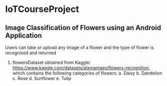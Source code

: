 # IoTCourseProject

## Image Classification of Flowers using an Android Application
 Users can take or upload any image of a flower and the type of flower is recognised and returned 
1. flowersDataset obtained from Kaggle: https://www.kaggle.com/datasets/alxmamaev/flowers-recognition, which contains the following categories of flowers:
    a. Daisy
    b. Dandelion 
    c. Rose
    d. Sunflower
    e. Tulip